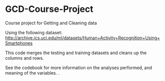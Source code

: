 GCD-Course-Project
==================

Course project for Getting and Cleaning data

Using the following dataset: 
http://archive.ics.uci.edu/ml/datasets/Human+Activity+Recognition+Using+Smartphones 

This code merges the testing and training datasets and cleans up the columns and rows. 

See the codebook for more information on the analyses performed, and meaning of the variables. . 
